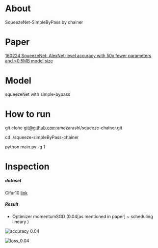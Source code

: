 # About

SqueezeNet-SimpleByPass by chainer

# Paper

[160224 SqueezeNet: AlexNet-level accuracy with 50x fewer parameters and <0.5MB model size](https://arxiv.org/abs/1602.07360)

# Model

squeezeNet with simple-bypass

# How to run
git clone git@github.com:amazarashi/squeeze-chainer.git

cd ./squeeze-simpleByPass-chainer

python main.py -g 1

# Inspection

##### dataset
 Cifar10 [link](https://www.cs.toronto.edu/~kriz/cifar.html)

##### Result

- Optimizer momentumSGD (0.04[as mentioned in paper] ~ scheduling lineary )

![accuracy_0.04](https://github.com/amazarashi/squeeze-simpleByPass-chainer/blob/develop/result/0.04/accuracy.png "")

![loss_0.04](https://github.com/amazarashi/squeeze-simpleByPass-chainer/blob/develop/result/0.04/loss.png "")
